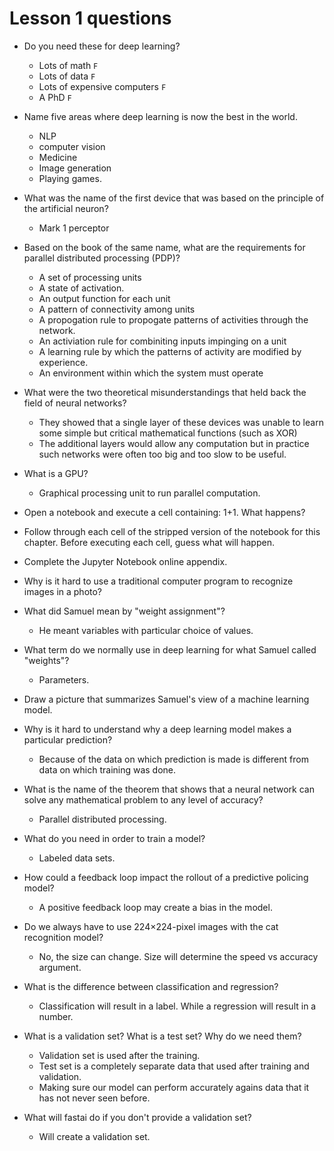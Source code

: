 # Lesson 1 questions

* Do you need these for deep learning?
  * Lots of math `F`
  * Lots of data `F`
  * Lots of expensive computers `F`
  * A PhD `F`

* Name five areas where deep learning is now the best in the world.
  * NLP
  * computer vision
  * Medicine
  * Image generation
  * Playing games.

* What was the name of the first device that was based on the principle of the artificial neuron?
  * Mark 1 perceptor

* Based on the book of the same name, what are the requirements for parallel distributed processing (PDP)?
  * A set of processing units
  * A state of activation.
  * An output function for each unit
  * A pattern of connectivity among units
  * A propogation rule to propogate patterns of activities through the network.
  * An activiation rule for combiniting inputs impinging on a unit
  * A learning rule by which the patterns of activity are modified by experience.
  * An environment within which the system must operate

* What were the two theoretical misunderstandings that held back the field of neural networks?
  * They showed that a single layer of these devices was unable to learn some simple but critical mathematical functions (such as XOR)
  * The additional layers would allow any computation but in practice such networks were often too big and too slow to be useful.

* What is a GPU?
  * Graphical processing unit to run parallel computation.

* Open a notebook and execute a cell containing: 1+1. What happens?

* Follow through each cell of the stripped version of the notebook for this chapter. Before executing each cell, guess what will happen.

* Complete the Jupyter Notebook online appendix.

* Why is it hard to use a traditional computer program to recognize images in a photo?

* What did Samuel mean by "weight assignment"?
  * He meant variables with particular choice of values.

* What term do we normally use in deep learning for what Samuel called "weights"?
  * Parameters.

* Draw a picture that summarizes Samuel's view of a machine learning model.

* Why is it hard to understand why a deep learning model makes a particular prediction?
  * Because of the data on which prediction is made is different from data on which training was done.

* What is the name of the theorem that shows that a neural network can solve any mathematical problem to any level of accuracy?
  * Parallel distributed processing.

* What do you need in order to train a model?
  * Labeled data sets.

* How could a feedback loop impact the rollout of a predictive policing model?
  * A positive feedback loop may create a bias in the model.

* Do we always have to use 224×224-pixel images with the cat recognition model?
  * No, the size can change. Size will determine the speed vs accuracy argument.

* What is the difference between classification and regression?
  * Classification will result in a label. While a regression will result in a number.

* What is a validation set? What is a test set? Why do we need them?
  * Validation set is used after the training.
  * Test set is a completely separate data that used after training and validation.
  * Making sure our model can perform accurately agains data that it has not never seen before.

* What will fastai do if you don't provide a validation set?
  * Will create a validation set.
